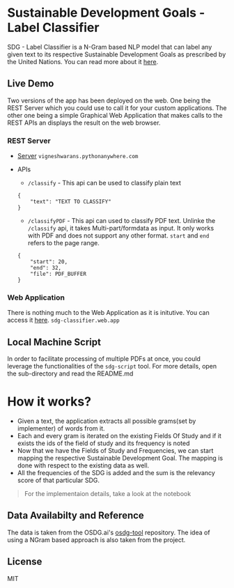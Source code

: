 # Sustainable Development Goals - Label Classifier

SDG - Label Classifier is a N-Gram based NLP model that can label any given text to its respective Sustainable Development Goals as prescribed by the United Nations. You can read more about it [here](https://sdgs.un.org/goals).

## Live Demo

Two versions of the app has been deployed on the web. One being the REST Server which you could use to call it for your custom applications. The other one being a simple Graphical Web Application that makes calls to the REST APIs an displays the result on the web browser.

### REST Server

* [Server](http://vigneshwarans.pythonanywhere.com/) `vigneshwarans.pythonanywhere.com`
* APIs
    * `/classify` - This api can be used to classify plain text

    ```
    { 
        "text": "TEXT TO CLASSIFY"
    }
    ```
    * `/classifyPDF` - This api can used to classify PDF text. Unlinke the `/classify` api, it takes Multi-part/formdata as input. It only works with PDF and does not support any other format. `start` and `end` refers to the page range.
    ```
    {
        "start": 20,
        "end": 32,
        "file": PDF_BUFFER
    }
    ```

### Web Application

There is nothing much to the Web Application as it is initutive. You can access it [here](https://sdg-classifier.web.app/). `sdg-classifier.web.app`

## Local Machine Script

In order to facilitate processing of multiple PDFs at once, you could leverage the functionalities of the `sdg-script` tool. For more details, open the sub-directory and read the README.md


# How it works?

* Given a text, the application extracts all possible grams(set by implementer) of words from it.
* Each and every gram is iterated on the existing Fields Of Study and if it exists the ids of the field of study and its frequency is noted
* Now that we have the Fields of Study and Frequencies, we can start mapping the respective Sustainable Development Goal. The mapping is done with respect to the existing data as well.
* All the frequencies of the SDG is added and the sum is the relevancy score of that particular SDG.

> For the implementaion details, take a look at the notebook

## Data Availabilty and Reference

The data is taken from the OSDG.ai's [osdg-tool](https://github.com/osdg-ai/osdg-tool/tree/main) repository. The idea of using a NGram based approach is also taken from the project.

License
----

MIT
